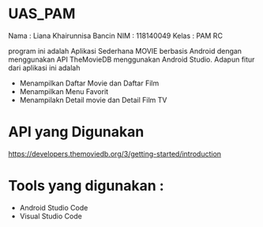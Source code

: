 
# UAS_PAM
Nama    : Liana Khairunnisa Bancin
NIM     : 118140049
Kelas   : PAM RC

program ini adalah Aplikasi Sederhana MOVIE berbasis Android dengan menggunakan API TheMovieDB menggunakan Android Studio. Adapun fitur dari aplikasi ini adalah 
- Menampilkan Daftar Movie dan Daftar Film
- Menampilkan Menu Favorit
- Menampilakn Detail movie dan Detail Film TV

# API yang Digunakan
https://developers.themoviedb.org/3/getting-started/introduction

# Tools yang digunakan :
- Android Studio Code
- Visual Studio Code
